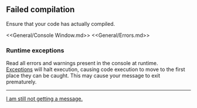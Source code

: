 ## Failed compilation
Ensure that your code has actually compiled.  

<<General/Console Window.md>>
<<General/Errors.md>>

### Runtime exceptions
Read all errors and warnings present in the console at runtime.  
[Exceptions](../Common%20Errors/Runtime%20Exceptions.md) will halt execution, causing code execution to move to the first place they can be caught. This may cause your message to exit prematurely.

---

[I am still not getting a message.](10%202D%20Other.md)